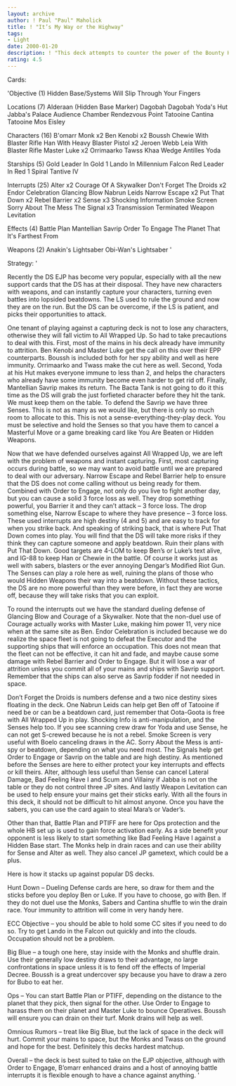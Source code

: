 ```yaml
---
layout: archive
author: ! Paul "Paul" Maholick
title: ! "It’s My Way or the Highway"
tags:
- Light
date: 2000-01-20
description: ! "This deck attempts to counter the power of the Bounty Hunters and their objective by allowing the Dark Side to battle only when you are ready for them.  In the meantime you make them lose force for Order to Engage.  It is flexible enough to defeat other D"
rating: 4.5
---
```

Cards: 

'Objective (1)
Hidden Base/Systems Will Slip Through Your Fingers

Locations (7)
Alderaan  (Hidden Base Marker)
Dagobah
Dagobah Yoda's Hut
Jabba's Palace Audience Chamber
Rendezvous Point
Tatooine Cantina
Tatooine Mos Eisley

Characters (16)
B'omarr Monk  x2
Ben Kenobi  x2
Boussh
Chewie With Blaster Rifle
Han With Heavy Blaster Pistol  x2
Jeroen Webb
Leia With Blaster Rifle
Master Luke  x2
Orrimaarko
Tawss Khaa
Wedge Antilles
Yoda

Starships (5)
Gold Leader In Gold 1
Lando In Millennium Falcon
Red Leader In Red 1
Spiral
Tantive IV


Interrupts (25)
Alter  x2
Courage Of A Skywalker
Don't Forget The Droids  x2
Endor Celebration
Glancing Blow
Nabrun Leids
Narrow Escape  x2
Put That Down  x2
Rebel Barrier  x2
Sense  x3
Shocking Information
Smoke Screen
Sorry About The Mess
The Signal  x3
Transmission Terminated
Weapon Levitation

Effects (4)
Battle Plan
Mantellian Savrip
Order To Engage
The Planet That It's Farthest From

Weapons (2)
Anakin's Lightsaber
Obi-Wan's Lightsaber
'

Strategy: '

Recently the DS EJP has become very popular, especially with all the new support cards that the DS has at their disposal.	They have new characters with weapons, and can instantly capture your characters, turning even battles into lopsided beatdowns. The LS used to rule the ground and now they are on the run.  But the DS can be overcome, if the LS is patient, and picks their opportunities to attack.

One tenant of playing against a capturing deck is not to lose any characters, otherwise they will fall victim to All Wrapped Up.  So had to take precautions to deal with this.  First, most of the mains in his deck already have immunity to attrition.  Ben Kenobi and Master Luke get the call on this over their EPP counterparts.  Boussh is included both for her spy ability and well as here immunity.  Orrimaarko and Twass make the cut here as well.  Second, Yoda at his Hut makes everyone immune to less than 2, and helps the characters who already have some immunity become even harder to get rid off.  Finally, Mantellian Savrip makes its return.  The Bacta Tank is not going to do it this time as the DS will grab the just forfieted character before they hit the tank.  We must keep them on the table.  To defend the Savrip we have three Senses.  This is not as many as we would like, but there is only so much room to allocate to this.  This is not a sense-everything-they-play deck.  You must be selective and hold the Senses so that you have them to cancel a Masterful Move or a game breaking card like You Are Beaten or Hidden Weapons.

Now that we have defended ourselves against All Wrapped Up, we are left with the problem of weapons and instant capturing.   First, most capturing occurs during battle, so we may want to avoid battle until we are prepared to deal with our adversary.  Narrow Escape and Rebel Barrier help to ensure that the DS does not come calling without us being ready for them.  Combined with Order to Engage, not only do you live to fight another day, but you can cause a solid 3 force loss as well.  They drop something powerful, you Barrier it and they can&#8217;t attack &#8211; 3 force loss.  The drop something else, Narrow Escape to where they have presence &#8211; 3 force loss.  These used interrupts are high destiny (4 and 5) and are easy to track for when you strike back.  And speaking of striking back, that is where Put That Down comes into play.  You will find that the DS will take more risks if they think they can capture someone and apply beatdown.  Ruin their plans with Put That Down.  Good targets are 4-LOM to keep Ben&#8217;s or Luke&#8217;s text alive, and IG-88 to keep Han or Chewie in the battle.  Of course it works just as well with sabers, blasters or the ever annoying Dengar&#8217;s Modified Riot Gun. The Senses can play a role here as well, ruining the plans of those who would Hidden Weapons their way into a beatdown.	Without these tactics, the DS are no more powerful than they were before, in fact they are worse off, because they will take risks that you can exploit.

To round the interrupts out we have the standard dueling defense of Glancing Blow and Courage of a Skywalker.  Note that the non-duel use of Courage actually works with Master Luke, making him power 11, very nice when at the same site as Ben.  Endor Celebration is included because we do realize the space fleet is not going to defeat the Executor and the supporting ships that will enforce an occupation.  This does not mean that the fleet can not be effective, it can hit and fade, and maybe cause some damage with Rebel Barrier and Order to Engage.  But it will lose a war of attrition unless you commit all of your mains and ships with Savrip support.  Remember that the ships can also serve as Savrip fodder if not needed in space.

Don&#8217;t Forget the Droids is numbers defense and a two nice destiny sixes floating in the deck.   One Nabrun Leids can help get Ben off of Tatooine if need be or can be a beatdown card, just remember that Oota-Goota is free with All Wrapped Up in play.  Shocking Info is anti-manipulation, and the Senses help too.  If you see scanning crew draw for Yoda and use Sense, he can not get S-crewed because he is not a rebel.  Smoke Screen is very useful with Boelo canceling draws in the AC.  Sorry About the Mess is anti-spy or beatdown, depending on what you need most.  The Signals help get Order to Engage or Savrip on the table and are high destiny.  As mentioned before the Senses are here to either protect your key interrupts and effects or kill theirs.  Alter, although less useful than Sense can cancel Lateral Damage, Bad Feeling Have I and Scum and Villainy if Jabba is not on the table or they do not control three JP sites.  And lastly Weapon Levitation can be used to help ensure your mains get their sticks early.  With all the fours in this deck, it should not be difficult to hit almost anyone.  Once you have the sabers, you can use the card again to steal Mara&#8217;s or Vader&#8217;s.

Other than that, Battle Plan and PTIFF are here for Ops protection and the whole HB set up is used to gain force activation early.  As a side benefit your opponent is less likely to start something like Bad Feeling Have I against a Hidden Base start.   The Monks help in drain races and can use their ability for Sense and Alter as well.  They also cancel JP gametext, which could be a plus.

Here is how it stacks up against popular DS decks.

Hunt Down &#8211; Dueling Defense cards are here, so draw for them and the sticks before you deploy Ben or Luke.  If you have to choose, go with Ben.  If they do not duel use the Monks, Sabers and Cantina shuffle to win the drain race.  Your immunity to attrition will come in very handy here.

ECC Objective &#8211; you should be able to hold some CC sites if you need to do so.  Try to get Lando in the Falcon out quickly and into the clouds.  Occupation should not be a problem.

Big Blue &#8211; a tough one here, stay inside with the Monks and shuffle drain.  Use their generally low destiny draws to their advantage, no large confrontations in space unless it is to fend off the effects of Imperial Decree.  Boussh is a great undercover spy because you have to draw a zero for Bubo to eat her.

Ops &#8211; You can start Battle Plan or PTIFF, depending on the distance to the planet that they pick, then signal for the other.	Use Order to Engage to harass them on their planet and Master Luke to bounce Operatives.  Boussh will ensure you can drain on their turf.  Monk drains will help as well.

Omnious Rumors &#8211; treat like Big Blue, but the lack of space in the deck will hurt.  Commit your mains to space, but the Monks and Twass on the ground and hope for the best.	Definitely this decks hardest matchup.

Overall &#8211; the deck is best suited to take on the EJP objective, although with Order to Engage, B&#8217;omarr enhanced drains and a host of annoying battle interrupts it is flexible enough to have a chance against anything.
'